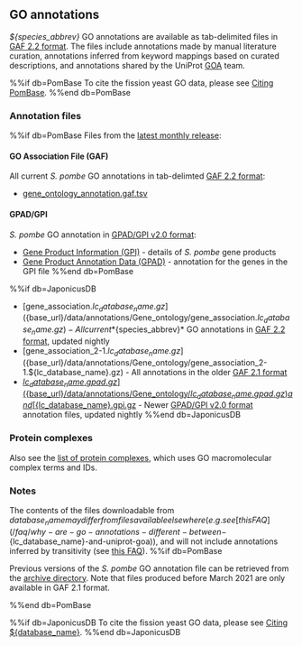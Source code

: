 ## GO annotations

*${species_abbrev}* GO annotations are available as tab-delimited files
in [GAF 2.2 format](http://geneontology.org/docs/go-annotation-file-gaf-format-2.2/).
The files include annotations made by manual literature
curation, annotations inferred from keyword mappings based on curated
descriptions, and annotations shared by the UniProt
[GOA](http://www.ebi.ac.uk/GOA) team.

%%if db=PomBase
To cite the fission yeast GO data, please see [Citing PomBase](/about/citing-pombase).
%%end db=PomBase

### Annotation files

%%if db=PomBase
Files from the [latest monthly release](${base_url}/latest_release/gene_ontology/):

#### GO Association File (GAF)

All current *S. pombe* GO annotations in tab-delimted
[GAF 2.2 format](http://geneontology.org/docs/go-annotation-file-gaf-format-2.2/):

  - [gene_ontology_annotation.gaf.tsv](${base_url}/latest_release/gene_ontology/gene_ontology_annotation.gaf.tsv)

#### GPAD/GPI

*S. pombe* GO annotation in <a href="https://github.com/geneontology/go-annotation/blob/master/specs/gpad-gpi-2-0.md">GPAD/GPI v2.0 format</a>:

  - [Gene Product Information (GPI)](${base_url}/latest_release/gene_ontology/gene_product_information_taxonid_4896.tsv) -
    details of *S. pombe* gene products
  - [Gene Product Annotation Data (GPAD)](${base_url}/latest_release/gene_ontology/gene_product_annotation_data_taxonid_4896.tsv) -
    annotation for the genes in the GPI file
%%end db=PomBase

%%if db=JaponicusDB
  - [gene_association.${lc_database_name}.gz](${base_url}/data/annotations/Gene_ontology/gene_association.${lc_database_name}.gz) -
    All current *${species_abbrev}* GO annotations in [GAF 2.2 format](http://geneontology.org/docs/go-annotation-file-gaf-format-2.2/), updated nightly
  - [gene_association_2-1.${lc_database_name}.gz](${base_url}/data/annotations/Gene_ontology/gene_association_2-1.${lc_database_name}.gz) -
    All annotations in the older [GAF 2.1 format](http://geneontology.org/docs/go-annotation-file-gaf-format-2.1/)
  - [${lc_database_name}.gpad.gz](${base_url}/data/annotations/Gene_ontology/${lc_database_name}.gpad.gz)
    and
    [${lc_database_name}.gpi.gz](${base_url}/data/annotations/Gene_ontology/${lc_database_name}.gpi.gz) -
    Newer <a href="https://github.com/geneontology/go-annotation/blob/master/specs/gpad-gpi-2-0.md">GPAD/GPI v2.0 format</a>
    annotation files, updated nightly
%%end db=JaponicusDB


### Protein complexes

Also see the [list of protein complexes](${base_url}/latest_release/macromolecular_complexes/),
which uses GO macromolecular complex terms and IDs.

### Notes

The contents of the files downloadable from ${database_name} may
differ from files available elsewhere (e.g. see [this FAQ](/faq/why-are-go-annotations-different-between-${lc_database_name}-and-uniprot-goa)),
and will not include annotations inferred by transitivity (see [this FAQ](/faq/why-are-go-terms-missing-downloadable-annotation-file)).
%%if db=PomBase

Previous versions of the *S. pombe* GO annotation file can be
retrieved from the [archive directory](https://www.pombase.org/data/annotations/Gene_ontology/OLD/).
Note that files produced before March 2021 are only available in GAF 2.1
format.

%%end db=PomBase

%%if db=JaponicusDB
To cite the fission yeast GO data, please see [Citing ${database_name}](/about/citing-japonicusdb).
%%end db=JaponicusDB
